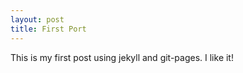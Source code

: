 ```yaml
---
layout: post
title: First Port
---
```


This is my first post using jekyll and git-pages.  I like it!
